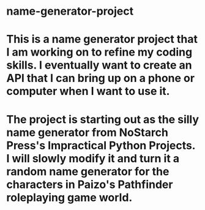 # name-generator-project
# This is a name generator project that I am working on to refine my coding skills. I eventually want to create an API that I can bring up on a phone or computer when I want to use it.
# The project is starting out as the silly name generator from NoStarch Press's Impractical Python Projects. I will slowly modify it and turn it a random name generator for the characters in Paizo's Pathfinder roleplaying game world.
